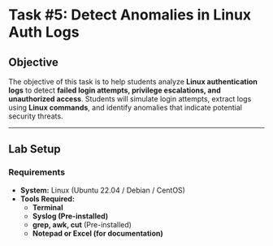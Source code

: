 # **Task #5: Detect Anomalies in Linux Auth Logs**

## **Objective**
The objective of this task is to help students analyze **Linux authentication logs** to detect **failed login attempts, privilege escalations, and unauthorized access**. Students will simulate login attempts, extract logs using **Linux commands**, and identify anomalies that indicate potential security threats.

---

## **Lab Setup**
### **Requirements**
- **System:** Linux (Ubuntu 22.04 / Debian / CentOS)  
- **Tools Required:**  
  - **Terminal**
  - **Syslog (Pre-installed)**
  - **grep, awk, cut** (Pre-installed)
  - **Notepad or Excel (for documentation)**  
